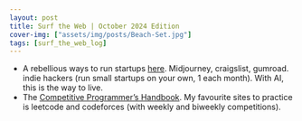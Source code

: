 ```yaml
---
layout: post
title: Surf the Web | October 2024 Edition
cover-img: ["assets/img/posts/Beach-Set.jpg"]
tags: [surf_the_web_log]
---
```


* A rebellious ways to run startups [here](https://youtu.be/xL1MOOD5Ox8?si=5lqcgFQua0aqVL6C). Midjourney, craigslist, gumroad. indie hackers (run small startups on your own, 1 each month). With AI, this is the way to live.
* The [Competitive Programmer’s Handbook](https://cses.fi/book/book.pdf). My favourite sites to practice is leetcode and codeforces (with weekly and biweekly competitions).
